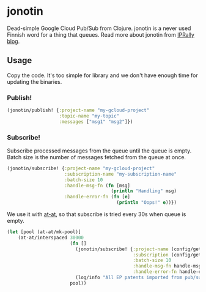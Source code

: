 # jonotin

Dead-simple Google Cloud Pub/Sub from Clojure. jonotin is a never used Finnish word for a thing that queues. Read more about jonotin from [IPRally blog](https://www.iprally.com/news/google-cloud-pubsub-with-clojure).

## Usage

Copy the code. It's too simple for library and we don't have enough time for updating the binaries.

### Publish!

```clj
(jonotin/publish! {:project-name "my-gcloud-project"
                   :topic-name "my-topic"
                   :messages ["msg1" "msg2"]})
```

### Subscribe!

Subscribe processed messages from the queue until the queue is empty. Batch size is the number of messages fetched from the queue at once.
```clj
(jonotin/subscribe! {:project-name "my-gcloud-project"
                     :subscription-name "my-subscription-name"
                     :batch-size 10
                     :handle-msg-fn (fn [msg]
                                      (println "Handling" msg)
                     :handle-error-fn (fn [e]
                                        (println "Oops!" e))})
  ```
We use it with [at-at](https://github.com/overtone/at-at), so that subscribe is tried every 30s when queue is empty.
```clj
(let [pool (at-at/mk-pool)]
    (at-at/interspaced 30000
                       (fn []
                         (jonotin/subscribe! {:project-name (config/get-property [:pubsub :project-name])
                                              :subscription (config/get-property [:pubsub :subscription])
                                              :batch-size 10
                                              :handle-msg-fn handle-msg!
                                              :handle-error-fn handle-error!})
                         (log/info "All EP patents imported from pub/sub queue"))
                       pool))
```
